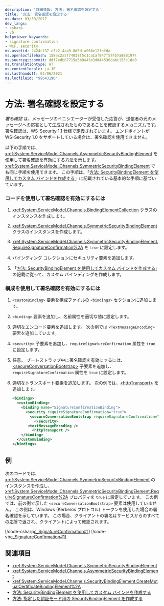 ```yaml
---
description: '詳細情報: 方法: 署名確認を設定する'
title: '方法: 署名確認を設定する'
ms.date: 03/30/2017
dev_langs:
- csharp
- vb
helpviewer_keywords:
- signature confirmation
- WCF, security
ms.assetid: 2424c137-c7c2-4aa9-8d5d-a066e12fefda
ms.openlocfilehash: 158ec2a5f74038f5c1ca1af847f57457a8881974
ms.sourcegitcommit: ddf7edb67715a5b9a45e3dd44536dabc153c1de0
ms.translationtype: HT
ms.contentlocale: ja-JP
ms.lasthandoff: 02/06/2021
ms.locfileid: "99643190"
---
```

# <a name="how-to-set-up-a-signature-confirmation"></a>方法: 署名確認を設定する

*署名確認* は、メッセージのイニシエーターが受信した応答が、送信者の元のメッセージへの応答として生成されたものであることを確認するメカニズムです。 署名確認は、WS-Security 1.1 仕様で定義されています。 エンドポイントが WS-Security 1.0 をサポートしている場合は、署名確認を使用できません。

以下の手順では、<xref:System.ServiceModel.Channels.AsymmetricSecurityBindingElement> を使用して署名確認を有効にする方法を示します。 <xref:System.ServiceModel.Channels.SymmetricSecurityBindingElement> でも同じ手順を使用できます。 この手順は、「[方法: SecurityBindingElement を使用してカスタム バインドを作成する](how-to-create-a-custom-binding-using-the-securitybindingelement.md)」に記載されている基本的な手順に基づいています。

### <a name="to-enable-signature-confirmation-in-code"></a>コードを使用して署名確認を有効にするには

1. <xref:System.ServiceModel.Channels.BindingElementCollection> クラスのインスタンスを作成します。

2. <xref:System.ServiceModel.Channels.SymmetricSecurityBindingElement> クラスのインスタンスを作成します。

3. <xref:System.ServiceModel.Channels.SymmetricSecurityBindingElement.RequireSignatureConfirmation%2A> を `true` に設定します。

4. バインディング コレクションにセキュリティ要素を追加します。

5. 「[方法: SecurityBindingElement を使用してカスタム バインドを作成する](how-to-create-a-custom-binding-using-the-securitybindingelement.md)」の記載に従って、カスタム バインディングを作成します。

### <a name="to-enable-signature-confirmation-in-configuration"></a>構成を使用して署名確認を有効にするには

1. `<customBinding>` 要素を構成ファイルの `<bindings>` セクションに追加します。

2. `<binding>` 要素を追加し、名前属性を適切な値に設定します。

3. 適切なエンコード要素を追加します。 次の例では `<TextMessageEncoding>` 要素を追加しています。

4. `<security>` 子要素を追加し、`requireSignatureConfirmation` 属性を `true` に設定します。

5. 任意。 ブートストラップ中に署名確認を有効にするには、[\<secureConversationBootstrap>](../../configure-apps/file-schema/wcf/secureconversationbootstrap.md) 子要素を追加し、`requireSignatureConfirmation` 属性を `true` に設定します。

6. 適切なトランスポート要素を追加します。 次の例では、[\<httpTransport>](../../configure-apps/file-schema/wcf/httptransport.md) を追加します。

    ```xml
    <bindings>
      <customBinding>
        <binding name="SignatureConfirmationBinding">
          <security requireSignatureConfirmation="true">
            <secureConversationBootstrap requireSignatureConfirmation="true" />
              </security>
           <textMessageEncoding />
             <httpTransport />
        </binding>
      </customBinding>
    </bindings>
    ```

## <a name="example"></a>例

次のコードでは、<xref:System.ServiceModel.Channels.SymmetricSecurityBindingElement> のインスタンスを作成し、<xref:System.ServiceModel.Channels.SymmetricSecurityBindingElement.RequireSignatureConfirmation%2A> プロパティを `true` に設定しています。 この例では、前の例で示した `<secureConversationBootstrap>` 要素は使用していません。 この例は、Windows (Kerberos プロトコル) トークンを使用した場合の署名確認を示しています。 この場合、クライアントの署名はサービスからのすべての応答で返され、クライアントによって確認されます。

[!code-csharp[c_SignatureConfirmation#1](../../../../samples/snippets/csharp/VS_Snippets_CFX/c_signatureconfirmation/cs/source.cs#1)]
[!code-vb[c_SignatureConfirmation#1](../../../../samples/snippets/visualbasic/VS_Snippets_CFX/c_signatureconfirmation/vb/source.vb#1)]

## <a name="see-also"></a>関連項目

- <xref:System.ServiceModel.Channels.SymmetricSecurityBindingElement>
- <xref:System.ServiceModel.Channels.AsymmetricSecurityBindingElement>
- <xref:System.ServiceModel.Channels.SecurityBindingElement.CreateMutualCertificateBindingElement%2A>
- [方法: SecurityBindingElement を使用してカスタム バインドを作成する](how-to-create-a-custom-binding-using-the-securitybindingelement.md)
- [方法: 指定した認証モード用の SecurityBindingElement を作成する](how-to-create-a-securitybindingelement-for-a-specified-authentication-mode.md)
